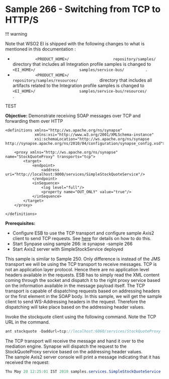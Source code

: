 # Sample 266 - Switching from TCP to HTTP/S

!!! warning

Note that WSO2 EI is shipped with the following changes to what is
mentioned in this documentation :

-   `           <PRODUCT_HOME>/          `
    `           repository/samples/          ` directory that includes
    all Integration profile samples is changed to
    `           <EI_HOME>/          `
    `           samples/service-bus/          ` .
    `                     `
-   `           <PRODUCT_HOME>/          `
    `           repository/samples/resources/          ` directory that
    includes all artifacts related to the Integration profile samples is
    changed to `           <EI_HOME>/          `
    `           samples/service-bus/resources/          ` .

TEST  

**Objective:** Demonstrate receiving SOAP messages over TCP and
forwarding them over HTTP

``` html/xml
<definitions xmlns="http://ws.apache.org/ns/synapse"
             xmlns:xsi="http://www.w3.org/2001/XMLSchema-instance"
             xsi:schemaLocation="http://ws.apache.org/ns/synapse http://synapse.apache.org/ns/2010/04/configuration/synapse_config.xsd">

    <proxy xmlns="http://ws.apache.org/ns/synapse" name="StockQuoteProxy" transports="tcp">
        <target>
            <endpoint>
                <address uri="http://localhost:9000/services/SimpleStockQuoteService"/>
            </endpoint>
            <inSequence>
                <log level="full"/>
                <property name="OUT_ONLY" value="true"/>
            </inSequence>
        </target>
    </proxy>

</definitions>
```

**Prerequisites:**

-   Configure ESB to use the TCP transport and configure sample Axis2
    client to send TCP requests. See
    [here](https://docs.wso2.com/display/EI650/Setting+Up+the+ESB+Samples#SettingUptheESBSamples-ConfiguringWSO2EnterpriseIntegratortousetheTCPtransport)
    for details on how to do this.
-   Start Synpase using sample 266: ie synapse -sample 266
-   Start Axis2 server with SimpleStockService deployed

This sample is similar to Sample 250. Only difference is instead of the
JMS transport we will be using the TCP transport to receive messages.
TCP is not an application layer protocol. Hence there are no application
level headers available in the requests. ESB has to simply read the XML
content coming through the socket and dispatch it to the right proxy
service based on the information available in the message payload
itself. The TCP transport is capable of dispatching requests based on
addressing headers or the first element in the SOAP body. In this
sample, we will get the sample client to send WS-Addressing headers in
the request. Therefore the dispatching will take place based on the
addressing header values.

Invoke the stockquote client using the following command. Note the TCP
URL in the command.

``` java
ant stockquote -Daddurl=tcp://localhost:6060/services/StockQuoteProxy -Dmode=placeorder
```

The TCP transport will receive the message and hand it over to the
mediation engine. Synapse will dispatch the request to the
StockQuoteProxy service based on the addressing header values.  
The sample Axis2 server console will print a message indicating that it
has received the request:

``` java
Thu May 20 12:25:01 IST 2010 samples.services.SimpleStockQuoteService :: Accepted order #1 for : 17621 stocks of IBM at $ 73.48068475255796
```
